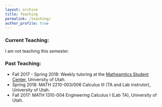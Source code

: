 ```yaml
---
layout: archive
title: Teaching
permalink: /teaching/
author_profile: true
---
```

### Current Teaching:
I am not teaching this semester.
### Past Teaching:
* Fall 2017 - Spring 2018: Weekly tutoring at the [Matheamtics Student Center](https://www.math.utah.edu/undergraduate/mathcenter.php), University of Utah.
* Spring 2018: MATH 2210-003/006 Calculus III (TA and Lab instrutor), University of Utah.
* Fall 2017: MATH 1310-004 Engineering Calculus I (Lab TA), University of Utah.
